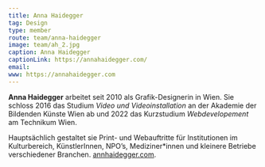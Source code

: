 ```yaml
---
title: Anna Haidegger
tag: Design
type: member
route: team/anna-haidegger
image: team/ah_2.jpg
caption: Anna Haidegger
captionLink: https://annahaidegger.com/
email:
www: https://annahaidegger.com
---
```


**Anna Haidegger** arbeitet seit 2010 als Grafik-Designerin in Wien. Sie schloss 2016 das Studium _Video und Videoinstallation_ an der Akademie der Bildenden Künste Wien ab und 2022 das Kurzstudium _Webdevelopement_ am Technikum Wien.

<!-- more -->

Hauptsächlich gestaltet sie Print- und Webauftritte für Institutionen im Kulturbereich, KünstlerInnen, NPO’s, Mediziner*innen und kleinere Betriebe verschiedener Branchen. [annhaidegger.com](https://annahaidegger.com).
